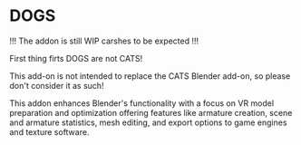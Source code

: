 # DOGS

!!! The addon is still WIP carshes to be expected !!!

First thing firts DOGS are not CATS!

This add-on is not intended to replace the CATS Blender add-on, so please don't consider it as such!

This addon enhances Blender's functionality with a focus on VR model preparation and optimization offering features like armature creation, scene and armature statistics, mesh editing, and export options to game engines and texture software.
